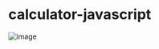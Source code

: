 # calculator-javascript

![image](https://github.com/user-attachments/assets/5a5349e0-cf95-49d4-bc2b-307d2efc9750)
